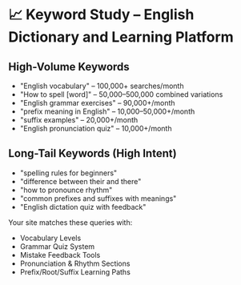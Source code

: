 
# 📈 Keyword Study – English Dictionary and Learning Platform

## High-Volume Keywords
- "English vocabulary" – 100,000+ searches/month
- "How to spell [word]" – 50,000–500,000 combined variations
- "English grammar exercises" – 90,000+/month
- "prefix meaning in English" – 10,000–50,000+/month
- "suffix examples" – 20,000+/month
- "English pronunciation quiz" – 10,000+/month

## Long-Tail Keywords (High Intent)
- "spelling rules for beginners"
- "difference between their and there"
- "how to pronounce rhythm"
- "common prefixes and suffixes with meanings"
- "English dictation quiz with feedback"

Your site matches these queries with:
- Vocabulary Levels
- Grammar Quiz System
- Mistake Feedback Tools
- Pronunciation & Rhythm Sections
- Prefix/Root/Suffix Learning Paths
